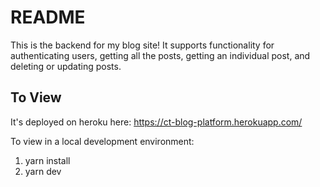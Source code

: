 # README

This is the backend for my blog site! It supports functionality for authenticating users, getting all the posts, getting an individual post, and deleting or updating posts.

## To View
It's deployed on heroku here: https://ct-blog-platform.herokuapp.com/

To view in a local development environment:
1. yarn install
2. yarn dev

